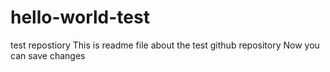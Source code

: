 # hello-world-test
test repostiory
This is readme file about the test github repository
Now you can save changes
